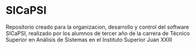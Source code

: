 # SICaPSI
Repositorio creado para la organizacion, desarrollo y control del software SICaPSI, realizado por los alumnos de tercer año de la carrera de Técnico Superior en Análisis de Sistemas en el Instituto Superior Juan XXIII
